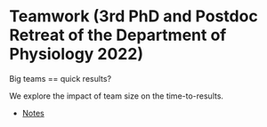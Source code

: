 # Teamwork (3rd PhD and Postdoc Retreat of the Department of Physiology 2022)
Big teams == quick results?

We explore the impact of team size on the time-to-results.

- [Notes](https://mypads2.framapad.org/mypads/?/mypads/group/work-rkgbm93j/pad/view/teamwork-migcm9no)
